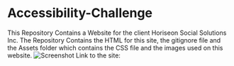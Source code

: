 # Accessibility-Challenge
This Repository Contains a Website for the client Horiseon Social Solutions Inc.
The Repository Contains the HTML for this site, the gitignore file and the Assets folder which contains the CSS file and the images used on this website.
![Screenshot](https://user-images.githubusercontent.com/100313302/159099963-91d05e10-88b4-4825-9e9f-4db9a5193637.jpg)
Link to the site: 
